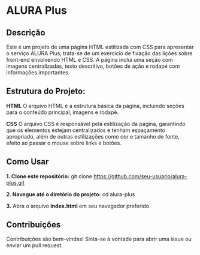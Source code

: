 # ALURA Plus
## Descrição
Este é um projeto de uma página HTML estilizada com CSS para apresentar o serviço ALURA Plus, trata-se de um exercício de fixação das lições sobre front-end envolvendo HTML e CSS. A página inclui uma seção com imagens centralizadas, texto descritivo, botões de ação e rodapé com informações importantes.

## Estrutura do Projeto:
**HTML**
O arquivo HTML é a estrutura básica da página, incluindo seções para o conteúdo principal, imagens e rodapé.

**CSS**
O arquivo CSS é responsável pela estilização da página, garantindo que os elementos estejam centralizados e tenham espaçamento apropriado, além de outras estilizações como cor e tamanho de fonte, efeito ao passar o mouse sobre links e botões. 

## Como Usar
**1. Clone este repositório:**
git clone https://github.com/seu-usuario/alura-plus.git

**2. Navegue até o diretório do projeto:**
cd alura-plus

**3.** 
Abra o arquivo **index.html** em seu navegador preferido.

## Contribuições
Contribuições são bem-vindas! Sinta-se à vontade para abrir uma issue ou enviar um pull request.
